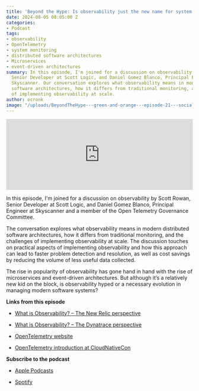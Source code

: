 ```yaml
---
title: 'Beyond the Hype: Is observability just the new name for system monitoring?'
date: 2024-08-05 08:05:00 Z
categories:
- Podcast
tags:
- observability
- OpenTelemetry
- system monitoring
- distributed software architectures
- Microservices
- event-driven architectures
summary: In this episode, I'm joined for a discussion on observability by Scott Rowan,
  Senior Developer at Scott Logic, and Daniel Gomez Blanco, Principal Engineer at
  Skyscanner. Our conversation explores what observability means in modern distributed
  software architectures, how it differs from traditional monitoring, and the challenges
  of implementing observability at scale.
author: ocronk
image: "/uploads/BeyondTheHype---green-and-orange---episode-21---social_Artboard-1.png"
---
```


<iframe title="Embed Player" src="https://play.libsyn.com/embed/episode/id/32274287/height/192/theme/modern/size/large/thumbnail/yes/custom-color/ffffff/time-start/00:00:00/playlist-height/200/direction/backward/download/yes/font-color/252525" height="192" width="100%" scrolling="no" allowfullscreen="" webkitallowfullscreen="true" mozallowfullscreen="true" oallowfullscreen="true" msallowfullscreen="true" style="border: none;"></iframe>

In this episode, I'm joined for a discussion on observability by Scott Rowan, Senior Developer at Scott Logic, and Daniel Gomez Blanco, Principal Engineer at Skyscanner and a member of the Open Telemetry Governance Committee.

The conversation explores what observability means in modern distributed software architectures, how it differs from traditional monitoring, and the challenges of implementing observability at scale. The discussion touches on practical aspects of implementing observability and how this approach can lead to faster problem detection and resolution, as well as cost savings by reducing the volume of less useful data collected.

The rise in popularity of observability has gone hand in hand with the rise of microservices and event-driven architectures. But although it’s a relatively new kid on the block, is observability hyped or a necessary evolution in managing modern software systems?

**Links from this episode**

* [What is Observability? – The New Relic perspective](https://newrelic.com/blog/best-practices/what-is-observability)

* [What is Observability? – The Dynatrace perspective](https://www.dynatrace.com/news/blog/what-is-observability-2/)

* [OpenTelemetry website](https://opentelemetry.io/)

* [OpenTelemetry introduction at CloudNativeCon](https://www.youtube.com/watch?v=qE1ggEmvz2Y)

**Subscribe to the podcast**

* [Apple Podcasts](https://podcasts.apple.com/dk/podcast/beyond-the-hype/id1612265563)

* [Spotify](https://open.spotify.com/show/2BlwBJ7JoxYpxU4GBmuR4x)